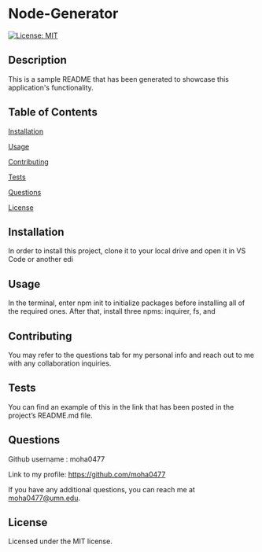 
  # Node-Generator

  [![License: MIT](https://img.shields.io/badge/License-MIT-blue.svg)](https://opensource.org/licenses/MIT)
  
  ## Description 
  
  This is a sample README that has been generated to showcase this application's functionality.

  ## Table of Contents
  
  [Installation](#installation)
  
  [Usage](#usage)
  
  [Contributing](#contributing)
  
  [Tests](#tests)
  
  [Questions](#questions)
  
  [License](#license)

  ## Installation
  
   In order to install this project, clone it to your local drive and open it in VS Code or another edi

  ## Usage
  
  In the terminal, enter npm init to initialize packages before installing all of the required ones. After that, install three npms: inquirer, fs, and 

  ## Contributing
  
  You may refer to the questions tab for my personal info and reach out to me with any collaboration inquiries.

  ## Tests
  
  You can find an example of this in the link that has been posted in the project’s README.md file. 

  ## Questions
  
  Github username : moha0477
  
  Link to my profile: https://github.com/moha0477
  
  If you have any additional questions, you can reach me at moha0477@umn.edu. 

  ## License 
  
  Licensed under the MIT license. 
  
